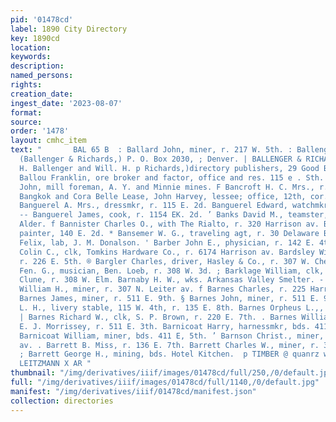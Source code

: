 ```yaml
---
pid: '01478cd'
label: 1890 City Directory
key: 1890cd
location: 
keywords: 
description: 
named_persons: 
rights: 
creation_date: 
ingest_date: '2023-08-07'
format: 
source: 
order: '1478'
layout: cmhc_item
text: "       BAL 65 B  : Ballard John, miner, r. 217 W. 5th. : Ballenger John H.,
  (Ballenger & Richards,) P. O. Box 2030, ; Denver. | BALLENGER & RICHARDS, (John
  H. Ballenger and Will. H. p Richards,)directory publishers, 29 Good Blk, Denver.
  Ballou Franklin, ore broker and factor, office and res. 115 e . Sth. ‘ Bambrough
  John, mill foreman, A. Y. and Minnie mines. F Bancroft H. C. Mrs., r. 128 E. 6th.
  Bangkok and Cora Belle Lease, John Harvey, lessee; office, 12th, cor. Hemlock. _
  Banguerel A. Mrs., dressmkr, r. 115 E. 2d. Banguerel Edward, watchmkr, 115 EK. 2d.
  -- Banguerel James, cook, r. 1154 EK. 2d. ’ Banks David M., teamster, r. Elm, nr.
  Alder. f Bannister Charles O., with The Rialto, r. 320 Harrison av. Bannon Luke,
  painter, 140 E. 2d. * Bansemer W. G., traveling agt, r. 30 Delaware Blk. * Barado
  Felix, lab, J. M. Donalson. ' Barber John E., physician, r. 142 E. 4th. Barclay
  Colin C., clk, Tomkins Hardware Co., r. 6174 Harrison av. Bardsley William R., miner,
  r. 226 E. 5th. ® Bargler Charles, driver, Hasley & Co., r. 307 W. Chestnut. Barker
  Fen. G., musician, Ben. Loeb, r. 308 W. 3d. ; Barklage William, clk, J. B. & W.
  Clune, r. 308 W. Elm. Barnaby H. W., wks. Arkansas Valley Smelter. - Barncastle
  William H., miner, r. 307 N. Leiter av. f Barnes Charles, r. 225 Harrison av. t'
  Barnes James, miner, r. 511 E. 9th. § Barnes John, miner, r. 511 E. 9th. } Barnes
  L. H., livery stable, 115 W. 4th, r. 135 E. 8th. Barnes Orpheus L.,, r. 135 E. 8th.
  | Barnes Richard W., clk, S. P. Brown, r. 220 E. 7th. . Barnes William J., clk,
  E. J. Morrissey, r. 511 E. 3th. Barnicoat Harry, harnessmkr, bds. 411 E. 5th. '
  Barnicoat William, miner, bds. 411 E, 5th. ’ Barnson Christ., miner, r. 124 Harrison
  av. . Barrett B. Miss, r. 136 E. 7th. Barrett Charles W., miner, r. 314 E. 5th.
  ; Barrett George H., mining, bds. Hotel Kitchen.  p TIMBER @ quanrz waco™®. CHARLES
  LEITZMANN X AR "
thumbnail: "/img/derivatives/iiif/images/01478cd/full/250,/0/default.jpg"
full: "/img/derivatives/iiif/images/01478cd/full/1140,/0/default.jpg"
manifest: "/img/derivatives/iiif/01478cd/manifest.json"
collection: directories
---
```

